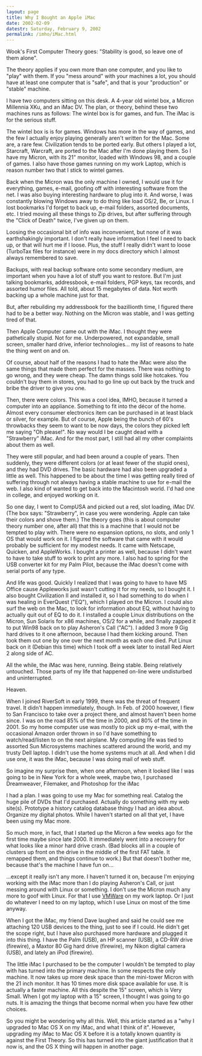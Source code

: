 ```yaml
---
layout: page
title: Why I Bought an Apple iMac
date: 2002-02-09
datestr: Saturday, February 9, 2002
permalink: /imho/iMac.html
---
```


Wook's First Computer Theory goes: "Stability is good, so 
leave one of them alone".
  
The theory applies if you own more than one computer, and you 
like to "play" with them. If you "mess around" with your 
machines a lot, you should have at least one computer that is "safe", 
and that is your "production" or "stable" machine.

I have two computers sitting on this desk. A 4-year old wintel
box, a Micron Millennia XKu, and an iMac DV. The plan, or theory, behind these 
two machines runs as follows: The wintel box is for games, and fun. The iMac 
is for the serious stuff.

The wintel box is is for games. Windows has more in the way of 
games, and the few I actually enjoy playing generally aren't written for the 
Mac. Some are, a rare few. Civilization tends to be ported early. But others 
I played a lot, Starcraft, Warcraft, are ported to the Mac after I'm done playing 
them. So I have my Micron, with its 21" monitor, loaded with Windows 98, 
and a couple of games. I also have those games running on my work Laptop, which 
is reason number two that I stick to wintel games.

Back when the Micron was the only machine I owned, I would use 
it for everything, games, e-mail, goofing off with interesting software from 
the net. I was also buying interesting hardware to plug into it. And worse, 
I was constantly blowing Windows away to do thing like load OS/2, Be, or Linux. 
I lost bookmarks I'd forget to back up, e-mail folders, assorted documents, 
etc. I tried moving all these things to Zip drives, but after suffering through 
the "Click of Death" twice, I've given up on them.

Loosing the occasional bit of info was inconvenient, but none 
of it was earthshakingly important. I don't really have information I feel I 
need to back up, or that will hurt me if I loose. Plus, the stuff I really didn't 
want to loose (TurboTax files for instance) were in my docs directory which 
I almost always remembered to save.

Backups, with real backup software onto some secondary medium, 
are important when you have a lot of stuff you want to restore. But I'm just 
talking bookmarks, addressbook, e-mail folders, PGP keys, tax records, and assorted 
humor files. All told, about 15 megabytes of data. Not worth backing up a whole 
machine just for that.

But, after rebuilding my addressbook for the bazillionth time, 
I figured there had to be a better way. Nothing on the Micron was stable, and 
I was getting tired of that.

Then Apple Computer came out with the iMac. I thought they were 
pathetically stupid. Not for me. Underpowered, not expandable, small screen, 
smaller hard drive, inferior technologies... my list of reasons to hate the 
thing went on and on.

Of course, about half of the reasons I had to hate the iMac were 
also the same things that made them perfect for the masses. There was nothing 
to go wrong, and they were cheap. The damn things sold like hotcakes. You couldn't 
buy them in stores, you had to go line up out back by the truck and bribe the 
driver to give you one.

Then, there were colors. This was a cool idea, IMHO, because 
it turned a computer into an appliance. Something to fit into the d&eacute;cor 
of the home. Almost every consumer electronics item can be purchased in at least 
black or silver, for example. But of course, Apple being the bunch of 60's throwbacks 
they seem to want to be now days, the colors they picked left me saying "Oh 
please!". No way would I be caught dead with a "Strawberry" iMac. 
And for the most part, I still had all my other complaints about them as well.

They were still popular, and had been around a couple of years. 
Then suddenly, they were different colors (or at least fewer of the stupid ones), 
and they had DVD drives. The basic hardware had also been upgraded a little 
as well. This happened to be about the time I was getting really tired of suffering 
through not always having a stable machine to use for e-mail the web. I also 
kind of wanted to get back into the Macintosh world. I'd had one in college, 
and enjoyed working on it.

So one day, I went to CompUSA and picked out a red, slot loading, 
iMac DV. (The box says: "Strawberry", in case you were wondering. 
Apple can take their colors and shove them.) The theory goes (this is about 
computer theory number one, after all) that this is a machine that I would not 
be tempted to play with. There were no expansion options, no slots, and only 
1 OS that would work on it. I figured the software that came with it would probably 
be sufficient for my modest needs. It came with Netscape, Quicken, and AppleWorks. 
I bought a printer as well, because I didn't want to have to take stuff to work 
to print any more. I also had to spring for the USB converter kit for my Palm 
Pilot, because the iMac doesn't come with serial ports of any type.

And life was good. Quickly I realized that I was going to have 
to have MS Office cause Appleworks just wasn't cutting it for my needs, so I 
bought it. I also bought Civilization II and installed it, so I had something 
to do when I was healing in EverQuest ("EQ"), which I played on the 
Micron. I could also surf the web on the Mac, to look for information about 
EQ, without having to actually quit out of EQ to do it. I installed a couple 
Linux distributions on the Micron, Sun Solaris for x86 machines, OS/2 for a 
while, and finally zapped it to put Win98 back on to play Asheron's Call ("AC"). 
I added 3 more 9 Gig hard drives to it one afternoon, because I had them kicking 
around. Then took them out one by one over the next month as each one died. 
Put Linux back on it (Debian this time) which I took off a week later to install 
Red Alert 2 along side of AC.

All the while, the iMac was here, running. Being stable. Being 
relatively untouched. Those parts of my life that happened on-line were undisturbed 
and uninterrupted.

Heaven.

When I joined RiverSoft in early 1999, there was the threat of 
frequent travel. It didn't happen immediately, though. In Feb. of 2000 however, 
I flew to San Francisco to take over a project there, and almost haven't been 
home since. I was on the road 85% of the time in 2000, and 80% of the time in 
2001. So my home computer use was mostly to pick up my e-mail, with the occasional 
Amazon order thrown in so I'd have something to watch/read/listen to on the 
next airplane. My computing life was tied to assorted Sun Microsystems machines 
scattered around the world, and my trusty Dell laptop. I didn't use the home 
systems much at all. And when I did use one, it was the iMac, because I was 
doing mail of web stuff.

So imagine my surprise then, when one afternoon, when it looked 
like I was going to be in New York for a whole week, maybe two, I purchased 
Dreamweaver, Filemaker, and Photoshop for the iMac

I had a plan. I was going to use my Mac for something real. Catalog 
the huge pile of DVDs that I'd purchased. Actually do something with my web 
site(s). Prototype a history catalog database thingy I had an idea about. Organize 
my digital photos. While I haven't started on all that yet, I have been using 
my Mac more.

So much more, in fact, that I started up the Micron a few weeks 
ago for the first time maybe since late 2000. It immediately went into a recovery 
for what looks like a minor hard drive crash. (Bad blocks all in a couple of 
clusters up front on the drive in the middle of the first FAT table. It remapped 
them, and things continue to work.) But that doesn't bother me, because that's 
the machine I have fun on...

...except it really isn't any more. I haven't turned it on, because 
I'm enjoying working with the iMac more than I do playing Asheron's Call, or 
just messing around with Linux or something. I don't use the Micron much any 
more to goof with Linux. For that I use <a href="http://www.vmware.com">VMWare</a> 
on my work laptop. Or I just do whatever I need to on my laptop, which I use 
Linux on most of the time anyway.

When I got the iMac, my friend Dave laughed and said he could 
see me attaching 120 USB devices to the thing, just to see if I could. He didn't 
get the scope right, but I have also purchased more hardware and plugged it 
into this thing. I have the Palm (USB), an HP scanner (USB), a CD-RW drive (firewire), 
a Maxtor 80 Gig hard drive (firewire), my Nikon digital camera (USB), and lately 
an iPod (firewire).

The little iMac I purchased to be the computer I wouldn't be 
tempted to play with has turned into the primary machine. In some respects the 
only machine. It now takes up more desk space than the mini-tower Micron with 
the 21 inch monitor. It has 10 times more disk space available for use. It 
is actually a faster machine. All this despite the 15" screen, which is 
Very Small. When I got my laptop with a 15" screen, I thought I was going 
to go nuts. It is amazing the things that become normal when you have few other 
choices.

So you might be wondering why all this. Well, this article started 
as a "why I upgraded to Mac OS X on my iMac, and what I think of it". 
However, upgrading my iMac to Mac OS X before it is a totally known quantity 
is against the First Theory. So this has turned into the giant justification 
that it now is, and the OS X thing will happen in another page.
